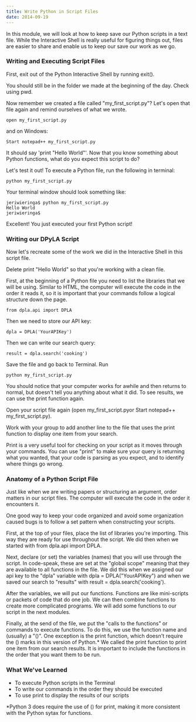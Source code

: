 ```yaml
---
title: Write Python in Script Files
date: 2014-09-19
---
```


In this module, we will look at how to keep save our Python scripts in a text file. While the Interactive Shell is really useful for figuring things out, files are easier to share and enable us to keep our save our work as we go.

### Writing and Executing Script Files

First, exit out of the Python Interactive Shell by running <span class="command">exit()</span>.

You should still be in the folder we made at the beginning of the day. Check using <span class="command">pwd</span>. 

Now remember we created a file called "my_first_script.py"? Let's open that file again and remind ourselves of what we wrote.

	open my_first_script.py

and on Windows:

	Start notepad++ my_first_script.py

It should say 'print "Hello World"'. Now that you know something about Python functions, what do you expect this script to do?

Let's test it out! To execute a Python file, run the following in terminal:

	python my_first_script.py

Your terminal window should look something like:

	jeriwieringa$ python my_first_script.py
	Hello World
	jeriwieringa$

Excellent! You just executed your first Python script!

### Writing our DPyLA Script

Now let's recreate some of the work we did in the Interactive Shell in this script file.

Delete <span class="command">print "Hello World"</span> so that you're working with a clean file. 

First, at the beginning of a Python file you need to list the libraries that we will be using. Similar to HTML, the computer will execute the code in the order it reads it, so it is important that your commands follow a logical structure down the page. 

	from dpla.api import DPLA

Then we need to store our API key:

	dpla = DPLA('YourAPIKey')

Then we can write our search query:

	result = dpla.search('cooking')

Save the file and go back to Terminal. Run 
	
	python my_first_script.py

You should notice that your computer works for awhile and then returns to normal, but doesn't tell you anything about what it did. To see results, we can use the print function again.

Open your script file again (<span class="command">open my_first_script.py</span>or <span class="command">Start notepad++ my_first_script.py</span>). 

Work with your group to add another line to the file that uses the print function to display one item from your search. 

Print is a very useful tool for checking on your script as it moves through your commands. You can use "print" to make sure your query is returning what you wanted, that your code is parsing as you expect, and to identify where things go wrong. 

### Anatomy of a Python Script File

Just like when we are writing papers or structuring an argument, order matters in our script files. The computer will execute the code in the order it encounters it.

One good way to keep your code organized and avoid some organization caused bugs is to follow a set pattern when constructing your scripts. 

First, at the top of your files, place the list of libraries you're importing. This way they are ready for use throughout the script. We did then when we started with <span class="command">from dpla.api import DPLA</span>.

Next, declare (or set) the variables (names) that you will use through the script. In code-speak, these are set at the "global scope" meaning that they are available to all functions in the file. We did this when we assigned our api key to the "dpla" variable with <span class="command">dpla = DPLA("YourAPIKey")</span> and when we saved our search to "results" with <span class="command">result = dpla.search('cooking')</span>.

After the variables, we will put our functions. Functions are like mini-scripts or packets of code that do one job. We can then combine functions to create more complicated programs. We will add some functions to our script in the next  modules.

Finally, at the send of the file, we put the "calls to the functions" or commands to execute functions. To do this, we use the function name and (usually) a "()". One exception is the print function, which doesn't require the () marks in this version of Python.* We called the print function to print one item from our search results. It is important to include the functions in the order that you want them to be run.


### What We've Learned

- To execute Python scripts in the Terminal
- To write our commands in the order they should be executed
- To use print to display the results of our scripts


*Python 3 does require the use of () for print, making it more consistent with the Python sytax for functions.
